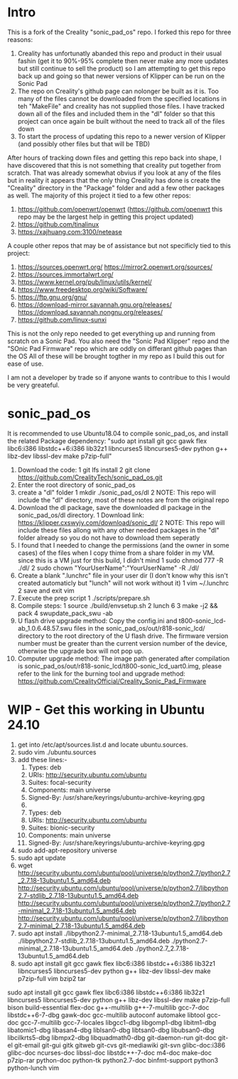 # Intro
This is a fork of the Creality "sonic_pad_os" repo.  I forked this repo for three reasons:
1. Creality has unfortunatly abanded this repo and product in their usual fashin (get it to 90%-95% complete then never make any more updates but still continue to sell the product) so I am attempting to get this repo back up and going so that newer versions of Klipper can be run on the Sonic Pad
2. The repo on Creality's github page can nolonger be built as it is.  Too many of the files cannot be downloaded from the specified locations in teh "MakeFile" and creality has not supplied those files.  I have tracked down all of the files and included them in the "dl" folder so that this project can once again be built without the need to track all of the files down
3. To start the process of updating this repo to a newer version of Klipper (and possibly other files but that will be TBD)

After hours of tracking down files and getting this repo back into shape, I have discovered that this is not something that creality put together from scratch.
That was already somewhat obvius if you look at any of the files but in reality it appears that the only thing Creality has done is create the "Creality" directory in the "Package" folder
and add a few other packages as well.  The majority of this project it tied to a few other repos:
1. https://github.com/openwrt/openwrt (https://github.com/openwrt this repo may be the largest help in getting this project updated)	
2. https://github.com/tinalinux
3. https://xajhuang.com:3100/netease

A couple other repos that may be of assistance but not specificly tied to this project:
1. https://sources.openwrt.org/ https://mirror2.openwrt.org/sources/
2. https://sources.immortalwrt.org/
3. https://www.kernel.org/pub/linux/utils/kernel/
4. https://www.freedesktop.org/wiki/Software/
5. https://ftp.gnu.org/gnu/
6. https://download-mirror.savannah.gnu.org/releases/ https://download.savannah.nongnu.org/releases/
7. https://github.com/linux-sunxi

This is not the only repo needed to get everything up and running from scratch on a Sonic Pad.  You also need the "Sonic Pad Klipper" repo and the "SOnic Pad Firmware" repo which are oddly on differant github pages than the OS
All of these will be brought togther in my repo as I build this out for ease of use.

I am not a developer by trade so if anyone wants to contribue to this I would be very greateful.

# sonic_pad_os
It is recommended to use Ubuntu18.04 to compile sonic_pad_os, and install the related Package dependency:
"sudo apt install git gcc gawk flex libc6:i386 libstdc++6:i386 lib32z1 libncurses5 libncurses5-dev python g++ libz-dev libssl-dev make p7zip-full"

1. Download the code:
   1 git lfs install
   2 git clone https://github.com/CrealityTech/sonic_pad_os.git
3. Enter the root directory of sonic_pad_os
4. create a "dl" folder
   1 mkdir ./sonic_pad_os/dl
   2 NOTE: This repo will include the "dl" directory, most of these notes are from the original repo
5. Download the dl package, save the downloaded dl package in the sonic_pad_os/dl directory.
   1 Download link: https://klipper.cxswyjy.com/download/sonic_dl/
   2 NOTE: This repo will include these files allong with any other needed packages in the "dl" folder already so you do not have to download them seperatly
6. I found that I needed to change the permissions (and the owner in some cases) of the files when I copy thime from a share folder in my VM.  since this is a VM just for this build, I didn't mind
   1 sudo chmod 777 -R ./dl/
   2 sudo chown "YourUserName":"YourUserName" -R ./dl/
7. Create a blank ".lunchrc" file in your user dir (I don't know why this isn't created automaticly but "lunch" will not work without it)
   1 vim ~/.lunchrc
   2 save and exit vim
8. Execute the prep script
   1 ./scripts/prepare.sh
9. Compile steps:
   1 source ./build/envsetup.sh
   2 lunch 6
   3 make -j2 && pack
   4 swupdate_pack_swu -ab
10. U flash drive upgrade method: Copy the config.ini and t800-sonic_lcd-ab_1.0.6.48.57.swu files in the sonic_pad_os/out/r818-sonic_lcd/ directory to the root directory of the U flash drive. The firmware version number must be greater than the current version number of the device, otherwise the upgrade box will not pop up.
11. Computer upgrade method: The image path generated after compilation is sonic_pad_os/out/r818-sonic_lcd/t800-sonic_lcd_uart0.img, please refer to the link for the burning tool and upgrade method: https://github.com/CrealityOfficial/Creality_Sonic_Pad_Firmware



# WIP - Get this working in Ubuntu 24.10

1. get into /etc/apt/sources.list.d and locate ubuntu.sources.
2. sudo vim ./ubuntu.sources
3. add these lines:-
   1. Types: deb
   2. URIs: http://security.ubuntu.com/ubuntu 
   3. Suites: focal-security
   4. Components: main universe
   5. Signed-By: /usr/share/keyrings/ubuntu-archive-keyring.gpg
   6. 
   7. Types: deb
   8. URIs: http://security.ubuntu.com/ubuntu 
   9. Suites: bionic-security
   10. Components: main universe
   11. Signed-By: /usr/share/keyrings/ubuntu-archive-keyring.gpg
4. sudo add-apt-repository universe
5. sudo apt update
6. wget http://security.ubuntu.com/ubuntu/pool/universe/p/python2.7/python2.7_2.7.18-13ubuntu1.5_amd64.deb http://security.ubuntu.com/ubuntu/pool/universe/p/python2.7/libpython2.7-stdlib_2.7.18-13ubuntu1.5_amd64.deb http://security.ubuntu.com/ubuntu/pool/universe/p/python2.7/python2.7-minimal_2.7.18-13ubuntu1.5_amd64.deb http://security.ubuntu.com/ubuntu/pool/universe/p/python2.7/libpython2.7-minimal_2.7.18-13ubuntu1.5_amd64.deb  
7. sudo apt install ./libpython2.7-minimal_2.7.18-13ubuntu1.5_amd64.deb ./libpython2.7-stdlib_2.7.18-13ubuntu1.5_amd64.deb ./python2.7-minimal_2.7.18-13ubuntu1.5_amd64.deb ./python2.7_2.7.18-13ubuntu1.5_amd64.deb
8. sudo apt install git gcc gawk flex libc6:i386 libstdc++6:i386 lib32z1 libncurses5 libncurses5-dev python g++ libz-dev libssl-dev make p7zip-full vim bzip2 tar

sudo apt install git gcc gawk flex libc6:i386 libstdc++6:i386 lib32z1 libncurses5 libncurses5-dev python g++ libz-dev libssl-dev make p7zip-full bison build-essential flex-doc g++-multilib g++-7-multilib gcc-7-doc libstdc++6-7-dbg gawk-doc gcc-multilib autoconf automake libtool gcc-doc gcc-7-multilib gcc-7-locales libgcc1-dbg libgomp1-dbg libitm1-dbg libatomic1-dbg libasan4-dbg liblsan0-dbg libtsan0-dbg libubsan0-dbg libcilkrts5-dbg libmpx2-dbg libquadmath0-dbg git-daemon-run git-doc git-el git-email git-gui gitk gitweb git-cvs git-mediawiki git-svn glibc-doc:i386 glibc-doc ncurses-doc libssl-doc libstdc++-7-doc m4-doc make-doc p7zip-rar python-doc python-tk python2.7-doc binfmt-support python3 python-lunch vim
